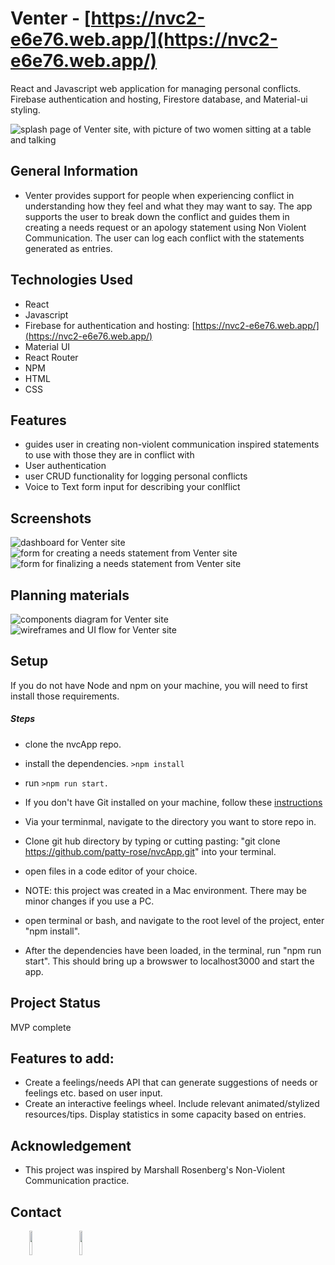 Venter - [https://nvc2-e6e76.web.app/](https://nvc2-e6e76.web.app/)
===================================================================

React and Javascript web application for managing personal conflicts. Firebase authentication and hosting, Firestore database, and Material-ui styling.

![splash page of Venter site, with picture of two women sitting at a table and talking](./README-images/splashPage.png)

General Information
-------------------

*   Venter provides support for people when experiencing conflict in understanding how they feel and what they may want to say. The app supports the user to break down the conflict and guides them in creating a needs request or an apology statement using Non Violent Communication. The user can log each conflict with the statements generated as entries.

Technologies Used
-----------------

*   React
*   Javascript
*   Firebase for authentication and hosting: [https://nvc2-e6e76.web.app/](https://nvc2-e6e76.web.app/)
*   Material UI
*   React Router
*   NPM
*   HTML
*   CSS

Features
--------

*   guides user in creating non-violent communication inspired statements to use with those they are in conflict with
*   User authentication
*   user CRUD functionality for logging personal conflicts
*   Voice to Text form input for describing your conlflict

Screenshots
-----------
![dashboard for Venter site](./README-images/dashboard.png)
![form for creating a needs statement from Venter site](./README-images/createNeeds.png)
![form for finalizing a needs statement from Venter site](./README-images/finalizeNeeds.png)

Planning materials
------------------
![components diagram for Venter site](./README-images/ComponentsDiagram.drawio.png)
![wireframes and UI flow for Venter site](./README-images/ui-plan.png)

Setup
-----

If you do not have Node and npm on your machine, you will need to first install those requirements.

##### Steps

*   clone the nvcApp repo.
*   install the dependencies. `>npm install`
*   run `>npm run start.`
*   If you don't have Git installed on your machine, follow these [instructions](https://www.learnhowtoprogram.com/introduction-to-programming/getting-started-with-intro-to-programming/git-and-github)

*   Via your terminmal, navigate to the directory you want to store repo in.
*   Clone git hub directory by typing or cutting pasting: "git clone https://github.com/patty-rose/nvcApp.git" into your terminal.
*   open files in a code editor of your choice.
*   NOTE: this project was created in a Mac environment. There may be minor changes if you use a PC.
*   open terminal or bash, and navigate to the root level of the project, enter "npm install".

*   After the dependencies have been loaded, in the terminal, run "npm run start". This should bring up a browswer to localhost3000 and start the app.

Project Status
--------------

MVP complete

Features to add:
----------------

*   Create a feelings/needs API that can generate suggestions of needs or feelings etc. based on user input.
*   Create an interactive feelings wheel. Include relevant animated/stylized resources/tips. Display statistics in some capacity based on entries.

Acknowledgement
---------------

*   This project was inspired by Marshall Rosenberg's Non-Violent Communication practice.

Contact
-------

<p><span style="margin-right: 30px;"></span><a href="https://www.linkedin.com/in/pattyotero/"><img target="_blank" src="https://cdn.jsdelivr.net/gh/devicons/devicon/icons/linkedin/linkedin-original.svg" style="width: 10%;"></a><span style="margin-right: 30px;"></span><a href="https://github.com/patty-rose"><img target="_blank" src="https://cdn.jsdelivr.net/gh/devicons/devicon/icons/github/github-original.svg" style="width: 10%;"></a></p>